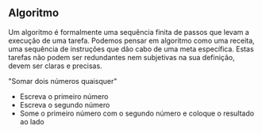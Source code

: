 ## Algoritmo

<p>Um algoritmo é formalmente uma sequência finita de passos que levam a execução de uma tarefa. Podemos pensar em algoritmo como uma receita, uma sequência de instruções que dão cabo de uma meta específica. Estas tarefas não podem ser redundantes nem subjetivas na sua definição, devem ser claras e precisas.</p> 

<p>"Somar dois números quaisquer"</p>

<ul>
    <li>Escreva o primeiro número</li>
    <li>Escreva o segundo número</li>
    <li>Some o primeiro número com o segundo número e coloque o resultado ao lado</li>
</ul>
